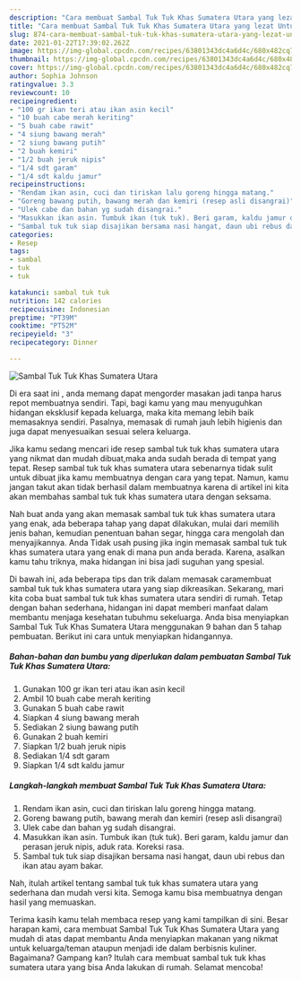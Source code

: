 ```yaml
---
description: "Cara membuat Sambal Tuk Tuk Khas Sumatera Utara yang lezat Untuk Jualan"
title: "Cara membuat Sambal Tuk Tuk Khas Sumatera Utara yang lezat Untuk Jualan"
slug: 874-cara-membuat-sambal-tuk-tuk-khas-sumatera-utara-yang-lezat-untuk-jualan
date: 2021-01-22T17:39:02.262Z
image: https://img-global.cpcdn.com/recipes/63801343dc4a6d4c/680x482cq70/sambal-tuk-tuk-khas-sumatera-utara-foto-resep-utama.jpg
thumbnail: https://img-global.cpcdn.com/recipes/63801343dc4a6d4c/680x482cq70/sambal-tuk-tuk-khas-sumatera-utara-foto-resep-utama.jpg
cover: https://img-global.cpcdn.com/recipes/63801343dc4a6d4c/680x482cq70/sambal-tuk-tuk-khas-sumatera-utara-foto-resep-utama.jpg
author: Sophia Johnson
ratingvalue: 3.3
reviewcount: 10
recipeingredient:
- "100 gr ikan teri atau ikan asin kecil"
- "10 buah cabe merah keriting"
- "5 buah cabe rawit"
- "4 siung bawang merah"
- "2 siung bawang putih"
- "2 buah kemiri"
- "1/2 buah jeruk nipis"
- "1/4 sdt garam"
- "1/4 sdt kaldu jamur"
recipeinstructions:
- "Rendam ikan asin, cuci dan tiriskan lalu goreng hingga matang."
- "Goreng bawang putih, bawang merah dan kemiri (resep asli disangrai)"
- "Ulek cabe dan bahan yg sudah disangrai."
- "Masukkan ikan asin. Tumbuk ikan (tuk tuk). Beri garam, kaldu jamur dan perasan jeruk nipis, aduk rata. Koreksi rasa."
- "Sambal tuk tuk siap disajikan bersama nasi hangat, daun ubi rebus dan ikan atau ayam bakar."
categories:
- Resep
tags:
- sambal
- tuk
- tuk

katakunci: sambal tuk tuk 
nutrition: 142 calories
recipecuisine: Indonesian
preptime: "PT39M"
cooktime: "PT52M"
recipeyield: "3"
recipecategory: Dinner

---
```



![Sambal Tuk Tuk Khas Sumatera Utara](https://img-global.cpcdn.com/recipes/63801343dc4a6d4c/680x482cq70/sambal-tuk-tuk-khas-sumatera-utara-foto-resep-utama.jpg)

Di era  saat ini , anda memang dapat mengorder masakan jadi tanpa harus repot membuatnya sendiri. Tapi, bagi kamu yang mau menyuguhkan hidangan eksklusif kepada keluarga, maka kita memang lebih baik memasaknya sendiri. Pasalnya, memasak di rumah jauh lebih higienis dan juga dapat menyesuaikan sesuai selera keluarga.

Jika kamu sedang mencari ide resep sambal tuk tuk khas sumatera utara yang nikmat dan mudah dibuat,maka anda sudah berada di tempat yang tepat. Resep sambal tuk tuk khas sumatera utara  sebenarnya tidak sulit untuk dibuat jika kamu membuatnya dengan cara yang tepat. Namun, kamu jangan takut akan tidak berhasil dalam membuatnya 
karena di artikel ini kita akan membahas sambal tuk tuk khas sumatera utara dengan seksama.  



Nah buat anda yang akan memasak sambal tuk tuk khas sumatera utara yang enak, ada beberapa tahap yang dapat dilakukan, mulai dari memilih jenis bahan, kemudian penentuan bahan segar, hingga cara mengolah dan menyajikannya. Anda Tidak usah pusing jika ingin memasak sambal tuk tuk khas sumatera utara yang enak di mana pun anda berada. Karena, asalkan kamu  tahu triknya, maka hidangan ini bisa jadi suguhan yang spesial.

Di bawah ini, ada beberapa tips dan trik dalam memasak caramembuat sambal tuk tuk khas sumatera utara yang siap dikreasikan. Sekarang, mari kita coba buat sambal tuk tuk khas sumatera utara sendiri di rumah. Tetap dengan bahan sederhana, hidangan ini dapat memberi manfaat dalam membantu menjaga kesehatan tubuhmu sekeluarga. Anda bisa menyiapkan Sambal Tuk Tuk Khas Sumatera Utara menggunakan 9 bahan dan 5 tahap pembuatan. Berikut ini cara untuk menyiapkan hidangannya.

<!--inarticleads1-->

##### Bahan-bahan dan bumbu yang diperlukan dalam pembuatan Sambal Tuk Tuk Khas Sumatera Utara:

1. Gunakan 100 gr ikan teri atau ikan asin kecil
1. Ambil 10 buah cabe merah keriting
1. Gunakan 5 buah cabe rawit
1. Siapkan 4 siung bawang merah
1. Sediakan 2 siung bawang putih
1. Gunakan 2 buah kemiri
1. Siapkan 1/2 buah jeruk nipis
1. Sediakan 1/4 sdt garam
1. Siapkan 1/4 sdt kaldu jamur




<!--inarticleads2-->

##### Langkah-langkah membuat Sambal Tuk Tuk Khas Sumatera Utara:

1. Rendam ikan asin, cuci dan tiriskan lalu goreng hingga matang.
1. Goreng bawang putih, bawang merah dan kemiri (resep asli disangrai)
1. Ulek cabe dan bahan yg sudah disangrai.
1. Masukkan ikan asin. Tumbuk ikan (tuk tuk). Beri garam, kaldu jamur dan perasan jeruk nipis, aduk rata. Koreksi rasa.
1. Sambal tuk tuk siap disajikan bersama nasi hangat, daun ubi rebus dan ikan atau ayam bakar.




Nah, itulah artikel tentang  sambal tuk tuk khas sumatera utara  yang sederhana dan mudah versi kita. Semoga kamu bisa membuatnya dengan hasil yang memuaskan. 

Terima kasih kamu telah membaca resep yang kami tampilkan di sini. Besar harapan kami, cara membuat  Sambal Tuk Tuk Khas Sumatera Utara yang mudah di atas dapat membantu Anda menyiapkan makanan yang nikmat untuk keluarga/teman ataupun menjadi ide dalam berbisnis kuliner. Bagaimana? Gampang kan? Itulah cara membuat sambal tuk tuk khas sumatera utara yang bisa Anda lakukan di rumah. Selamat mencoba!

